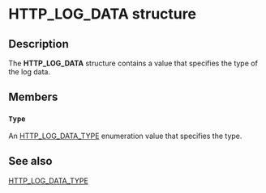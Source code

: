 # HTTP_LOG_DATA structure

## Description

The **HTTP_LOG_DATA** structure contains a value that specifies the type of the log data.

## Members

### `Type`

An [HTTP_LOG_DATA_TYPE](https://learn.microsoft.com/windows/desktop/api/http/ne-http-http_log_data_type) enumeration value that specifies the type.

## See also

[HTTP_LOG_DATA_TYPE](https://learn.microsoft.com/windows/desktop/api/http/ne-http-http_log_data_type)